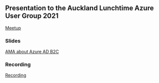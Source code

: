 ## Presentation to the Auckland Lunchtime Azure User Group 2021

[Meetup](https://www.meetup.com/Auckland-Azure-Lunchtime-Meetup/events/280475211/) 

### Slides

[AMA about Azure AD B2C](https://rbrayb.github.io/Presentations/AMA-about-Azure-AD-B2C/AMA-about-Azure-AD-B2C.pptx)

### Recording

[Recording]( https://youtu.be/_Fps2NYZARs)
